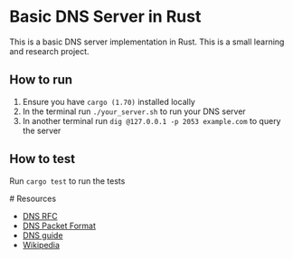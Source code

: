 # Basic DNS Server in Rust

This is a basic DNS server implementation in Rust. This is a small learning and research project.

## How to run

1. Ensure you have `cargo (1.70)` installed locally
2. In the terminal run `./your_server.sh` to run your DNS server
3. In another terminal run `dig @127.0.0.1 -p 2053 example.com` to query the server

## How to test

Run `cargo test` to run the tests

# Resources

- [DNS RFC](https://datatracker.ietf.org/doc/html/rfc1035#section-4.1)
- [DNS Packet Format](https://www2.cs.duke.edu/courses/fall16/compsci356/DNS/DNS-primer.pdf)
- [DNS guide](https://github.com/EmilHernvall/dnsguide/blob/b52da3b32b27c81e5c6729ac14fe01fef8b1b593/chapter1.md)
- [Wikipedia](https://en.wikipedia.org/wiki/Domain_Name_System#DNS_message_format)

